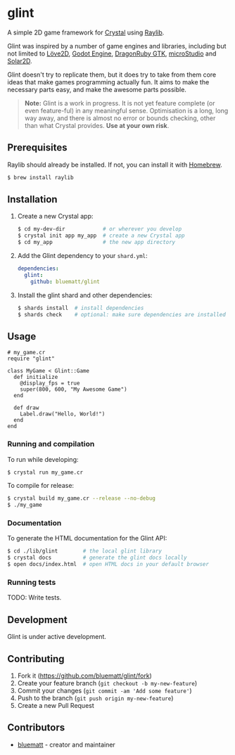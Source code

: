 # glint

A simple 2D game framework for [Crystal](https://crystal-lang.org/) using [Raylib](https://www.raylib.com/).

Glint was inspired by a number of game engines and libraries, including but not limited
to [Löve2D](https://love2d.org/),  [Godot Engine](https://godotengine.org/), [DragonRuby GTK](https://dragonruby.org/toolkit/game), [microStudio](https://microstudio.dev/)
and [Solar2D](https://solar2d.com/).

Glint doesn't try to replicate them, but it does try to take from them core ideas that make games programming actually
fun. It aims to make the necessary parts easy, and make the awesome parts possible.

> **Note:** Glint is a work in progress. It is not yet feature complete (or even feature-ful) in any meaningful sense.
> Optimisation is a long, long way away, and there is almost no error or bounds checking, other than what Crystal
> provides. **Use at your own risk**.

## Prerequisites

Raylib should already be installed. If not, you can install it with [Homebrew](https://brew.sh/).

```bash
$ brew install raylib
```

## Installation

1. Create a new Crystal app:

    ```bash
    $ cd my-dev-dir            # or wherever you develop
    $ crystal init app my_app  # create a new Crystal app
    $ cd my_app                # the new app directory
    ```

2. Add the Glint dependency to your `shard.yml`:

   ```yaml
   dependencies:
     glint:
       github: bluematt/glint
   ```

3. Install the glint shard and other dependencies:

    ```bash
    $ shards install  # install dependencies
    $ shards check    # optional: make sure dependencies are installed
    ```

## Usage

```crystal
# my_game.cr
require "glint"

class MyGame < Glint::Game
  def initialize
    @display_fps = true
    super(800, 600, "My Awesome Game")
  end

  def draw
    Label.draw("Hello, World!")
  end
end
```

### Running and compilation

To run while developing:

```bash
$ crystal run my_game.cr
```

To compile for release:

```bash
$ crystal build my_game.cr --release --no-debug
$ ./my_game
```

### Documentation

To generate the HTML documentation for the Glint API:

```bash
$ cd ./lib/glint        # the local glint library
$ crystal docs          # generate the glint docs locally
$ open docs/index.html  # open HTML docs in your default browser
```

### Running tests

TODO: Write tests.

## Development

Glint is under active development.

## Contributing

1. Fork it (<https://github.com/bluematt/glint/fork>)
2. Create your feature branch (`git checkout -b my-new-feature`)
3. Commit your changes (`git commit -am 'Add some feature'`)
4. Push to the branch (`git push origin my-new-feature`)
5. Create a new Pull Request

## Contributors

- [bluematt](https://github.com/your-github-user) - creator and maintainer

